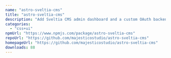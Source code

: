 ```yaml
---
name: "astro-sveltia-cms"
title: "astro-sveltia-cms"
description: "Add Sveltia CMS admin dashboard and a custom OAuth backend to your Astro project"
categories:
  - "css+ui"
npmUrl: "https://www.npmjs.com/package/astro-sveltia-cms"
repoUrl: "https://github.com/majesticostudio/astro-sveltia-cms"
homepageUrl: "https://github.com/majesticostudio/astro-sveltia-cms"
downloads: 88
---
```

